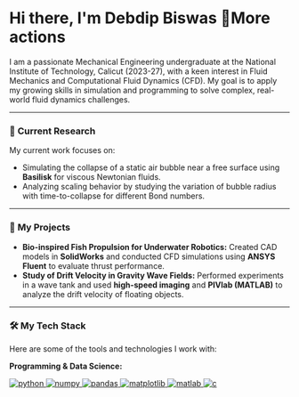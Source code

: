 # Hi there, I'm Debdip Biswas 👋More actions

I am a passionate Mechanical Engineering undergraduate at the National Institute of Technology, Calicut (2023-27), with a keen interest in Fluid Mechanics and Computational Fluid Dynamics (CFD). My goal is to apply my growing skills in simulation and programming to solve complex, real-world fluid dynamics challenges.

---

### 🔬 **Current Research**

My current work focuses on:
* Simulating the collapse of a static air bubble near a free surface using **Basilisk** for viscous Newtonian fluids. 
* Analyzing scaling behavior by studying the variation of bubble radius with time-to-collapse for different Bond numbers. 

---

### 🚀 **My Projects**

* **Bio-inspired Fish Propulsion for Underwater Robotics:** Created CAD models in **SolidWorks** and conducted CFD simulations using **ANSYS Fluent** to evaluate thrust performance. 
* **Study of Drift Velocity in Gravity Wave Fields:** Performed experiments in a wave tank and used **high-speed imaging** and **PIVlab (MATLAB)** to analyze the drift velocity of floating objects. 

---

### 🛠️ **My Tech Stack**

Here are some of the tools and technologies I work with:

**Programming & Data Science:**
<p align="left">
    <a href="https://www.python.org" target="_blank" rel="noreferrer"> <img src="https://img.shields.io/badge/Python-3776AB?style=for-the-badge&logo=python&logoColor=white" alt="python"/> </a>
    <a href="https://numpy.org/" target="_blank" rel="noreferrer"> <img src="https://img.shields.io/badge/Numpy-013243?style=for-the-badge&logo=numpy&logoColor=white" alt="numpy"/> </a>
    <a href="https://pandas.pydata.org/" target="_blank" rel="noreferrer"> <img src="https://img.shields.io/badge/Pandas-150458?style=for-the-badge&logo=pandas&logoColor=white" alt="pandas"/> </a>
    <a href="https://matplotlib.org/" target="_blank" rel="noreferrer"> <img src="https://img.shields.io/badge/Matplotlib-313131?style=for-the-badge&logo=matplotlib&logoColor=white" alt="matplotlib"/> </a>
    <a href="https://www.mathworks.com/products/matlab.html" target="_blank" rel="noreferrer"> <img src="https://img.shields.io/badge/MATLAB-0076A8?style=for-the-badge&logo=mathworks&logoColor=white" alt="matlab"/> </a>
    <a href="https://en.cppreference.com/w/c/language" target="_blank" rel="noreferrer"> <img src="https://img.shields.io/badge/C-00599C?style=for-the-badge&logo=c&logoColor=white" alt="c"/> </a>
